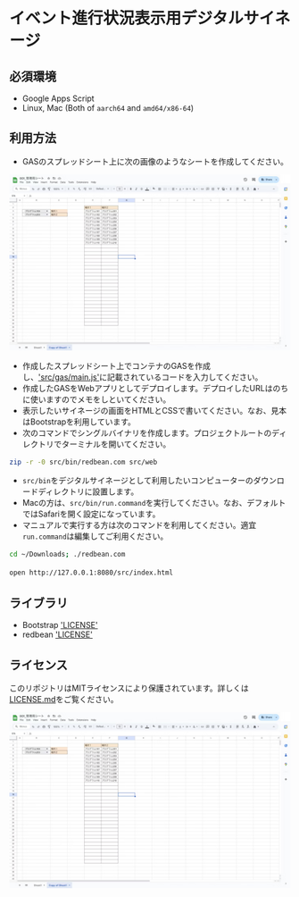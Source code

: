 # イベント進行状況表示用デジタルサイネージ

## 必須環境

- Google Apps Script
- Linux, Mac (Both of `aarch64` and `amd64/x86-64`)

## 利用方法

- GASのスプレッドシート上に次の画像のようなシートを作成してください。

![Table Image](ref/ex_table.png)

- 作成したスプレッドシート上でコンテナのGASを作成し、['src/gas/main.js'](src/gas/main.js)に記載されているコードを入力してください。
- 作成したGASをWebアプリとしてデプロイします。デプロイしたURLはのちに使いますのでメモをしといてください。
- 表示したいサイネージの画面をHTMLとCSSで書いてください。なお、見本はBootstrapを利用しています。
- 次のコマンドでシングルバイナリを作成します。プロジェクトルートのディレクトリでターミナルを開いてください。

```bash
zip -r -0 src/bin/redbean.com src/web
```

- `src/bin`をデジタルサイネージとして利用したいコンピューターのダウンロードディレクトリに設置します。
- Macの方は、`src/bin/run.command`を実行してください。なお、デフォルトではSafariを開く設定になっています。
- マニュアルで実行する方は次のコマンドを利用してください。適宜`run.command`は編集してご利用ください。

```bash
cd ~/Downloads; ./redbean.com

open http://127.0.0.1:8080/src/index.html
```

## ライブラリ

- Bootstrap ['LICENSE'](https://github.com/twbs/bootstrap/blob/v5.3.0/LICENSE)
- redbean ['LICENSE'](https://redbean.dev/)

## ライセンス

このリポジトリはMITライセンスにより保護されています。詳しくは[LICENSE.md](LICENSE.md)をご覧ください。

![Table Image](ref/ex_table.png)
